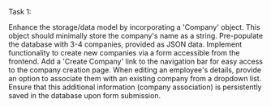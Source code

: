 Task 1:

Enhance the storage/data model by incorporating a 'Company' object. This object should minimally store the company's name as a string.
Pre-populate the database with 3-4 companies, provided as JSON data.
Implement functionality to create new companies via a form accessible from the frontend.
Add a 'Create Company' link to the navigation bar for easy access to the company creation page.
When editing an employee's details, provide an option to associate them with an existing company from a dropdown list.
Ensure that this additional information (company association) is persistently saved in the database upon form submission.


